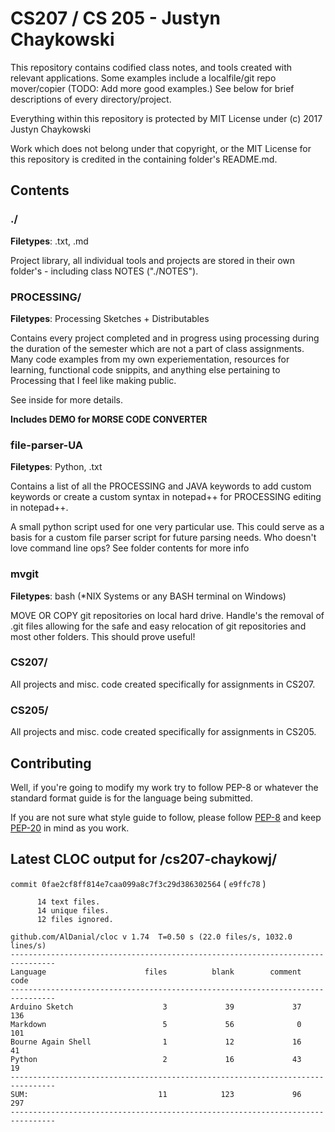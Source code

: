 # CS207 / CS 205 - Justyn Chaykowski

This repository contains codified class notes, and tools created with relevant
applications. Some examples include a localfile/git repo mover/copier (TODO: 
Add more good examples.) See below for brief descriptions of every
directory/project.

Everything within this repository is protected by MIT License under
       (c) 2017 Justyn Chaykowski
	   
Work which does not belong under that copyright, or the MIT License for this
repository is credited in the containing folder's README.md.

## Contents

### ./
**Filetypes**: .txt, .md

Project library, all individual tools and projects are stored in their own
folder's - including class NOTES ("./NOTES").

### PROCESSING/
**Filetypes**: Processing Sketches + Distributables

Contains every project completed and in progress using processing during
the duration of the semester which are not a part of class assignments.
Many code examples from my own experiementation, resources for learning,
functional code snippits, and anything else pertaining to Processing 
that I feel like making public.

See inside for more details.

**Includes DEMO for MORSE CODE CONVERTER**

### file-parser-UA
**Filetypes**: Python, .txt

Contains a list of all the PROCESSING and JAVA keywords to add custom keywords
or create a custom syntax in notepad++ for PROCESSING editing in notepad++.

A small python script used for one very particular use. This could serve as a
basis for a custom file parser script for future parsing needs. Who doesn't love
command line ops? See folder contents for more info

### mvgit
**Filetypes**: bash (*NIX Systems or any BASH terminal on Windows)

MOVE OR COPY git repositories on local hard drive. Handle's the removal of .git 
files allowing for the safe and easy relocation of git repositories and most
other folders. This should prove useful!

### CS207/

All projects and misc. code created specifically for assignments in CS207.

### CS205/

All projects and misc. code created specifically for assignments in CS205.

## Contributing
Well, if you're going to modify my work try to follow PEP-8 or whatever the
standard format guide is for the language being submitted.

If you are not sure what style guide to follow, please follow [PEP-8](https://www.python.org/dev/peps/pep-0008/)
and keep [PEP-20](https://www.python.org/dev/peps/pep-0020/) in mind as you work.

## Latest CLOC output for /cs207-chaykowj/

`commit 0fae2cf8ff814e7caa099a8c7f3c29d386302564` ( `e9ffc78` )
```
      14 text files.
      14 unique files.
      12 files ignored.

github.com/AlDanial/cloc v 1.74  T=0.50 s (22.0 files/s, 1032.0 lines/s)
--------------------------------------------------------------------------------
Language                      files          blank        comment           code
--------------------------------------------------------------------------------
Arduino Sketch                    3             39             37            136
Markdown                          5             56              0            101
Bourne Again Shell                1             12             16             41
Python                            2             16             43             19
--------------------------------------------------------------------------------
SUM:                             11            123             96            297
--------------------------------------------------------------------------------
```